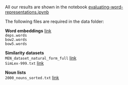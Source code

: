 All our results are shown in the notebook [evaluating-word-representations.ipynb](evaluating-word-representations.ipynb)  

The following files are required in the data folder:

**Word embeddings** [link](https://levyomer.wordpress.com/2014/04/25/dependency-based-word-embeddings/)  
`deps.words`  
`bow2.words`  
`bow5.words`  

**Similarity datasets**  
`MEN_dataset_natural_form_full` [link](https://www.cl.cam.ac.uk/~fh295/simlex.html)  
`SimLex-999.txt` [link](https://staff.fnwi.uva.nl/e.bruni/MEN)

**Noun lists**  
`2000_nouns_sorted.txt` [link](https://uva-slpl.github.io/ull/resources/practicals/practical1/2000_nouns_sorted.txt) 
